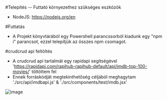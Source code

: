 #Telepítés -- Futtató környezethez szükséges eszközök

-   NodeJS: https://nodejs.org/en

#Futtatás

-   A Projekt könyvtárából egy Powershell parancssorból kiadunk egy "npm i" parancsot, ezzel telepítjük az összes npm csomagot.

#crudcrud api feltöltés

-   A crudcrud api tartalmát egy rapidapi segítségével 'https://rapidapi.com/rapihub-rapihub-default/api/imdb-top-100-movies/' töltöttem fel
-   Ennek forráskódját megtekinthetőség céljából meghagytam './src/api/imdbapi.js' & './src/components/test/imdb.jsx'



![image](https://github.com/SMark2256/Interju_frontend/assets/55351189/290c7753-e656-46db-bc77-8cdea48a61c2)
